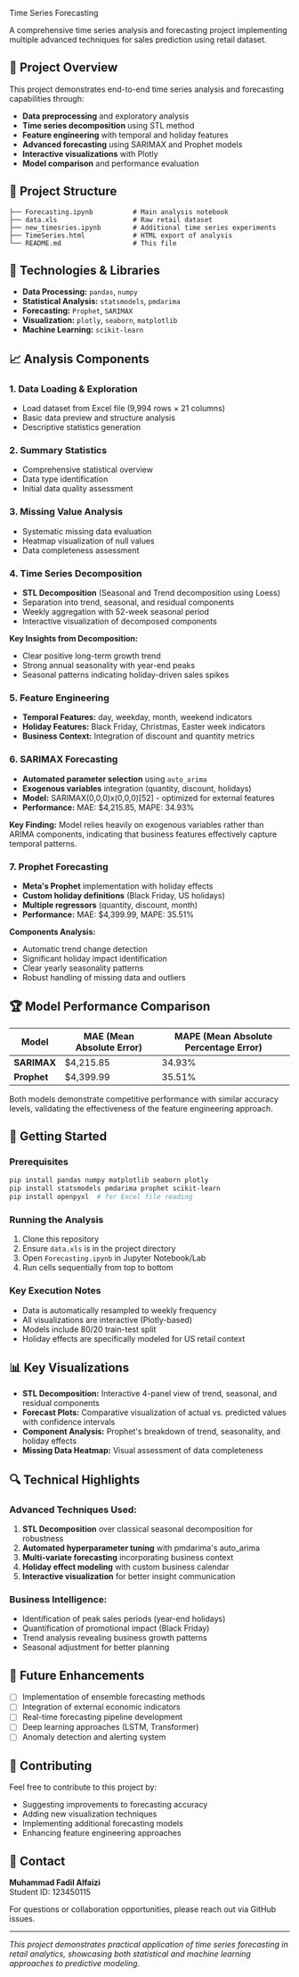 Time Series Forecasting

A comprehensive time series analysis and forecasting project implementing multiple advanced techniques for sales prediction using retail dataset.

## 🎯 Project Overview

This project demonstrates end-to-end time series analysis and forecasting capabilities through:
- **Data preprocessing** and exploratory analysis
- **Time series decomposition** using STL method
- **Feature engineering** with temporal and holiday features
- **Advanced forecasting** using SARIMAX and Prophet models
- **Interactive visualizations** with Plotly
- **Model comparison** and performance evaluation

## 📁 Project Structure

```
├── Forecasting.ipynb          # Main analysis notebook
├── data.xls                   # Raw retail dataset
├── new_timesries.ipynb        # Additional time series experiments
├── TimeSeries.html            # HTML export of analysis
└── README.md                  # This file
```

## 🔧 Technologies & Libraries

- **Data Processing:** `pandas`, `numpy`
- **Statistical Analysis:** `statsmodels`, `pmdarima`
- **Forecasting:** `Prophet`, `SARIMAX`
- **Visualization:** `plotly`, `seaborn`, `matplotlib`
- **Machine Learning:** `scikit-learn`

## 📈 Analysis Components

### 1. Data Loading & Exploration
- Load dataset from Excel file (9,994 rows × 21 columns)
- Basic data preview and structure analysis
- Descriptive statistics generation

### 2. Summary Statistics
- Comprehensive statistical overview
- Data type identification
- Initial data quality assessment

### 3. Missing Value Analysis
- Systematic missing data evaluation
- Heatmap visualization of null values
- Data completeness assessment

### 4. Time Series Decomposition
- **STL Decomposition** (Seasonal and Trend decomposition using Loess)
- Separation into trend, seasonal, and residual components
- Weekly aggregation with 52-week seasonal period
- Interactive visualization of decomposed components

**Key Insights from Decomposition:**
- Clear positive long-term growth trend
- Strong annual seasonality with year-end peaks
- Seasonal patterns indicating holiday-driven sales spikes

### 5. Feature Engineering
- **Temporal Features:** day, weekday, month, weekend indicators
- **Holiday Features:** Black Friday, Christmas, Easter week indicators
- **Business Context:** Integration of discount and quantity metrics

### 6. SARIMAX Forecasting
- **Automated parameter selection** using `auto_arima`
- **Exogenous variables** integration (quantity, discount, holidays)
- **Model:** SARIMAX(0,0,0)x(0,0,0)[52] - optimized for external features
- **Performance:** MAE: $4,215.85, MAPE: 34.93%

**Key Finding:** Model relies heavily on exogenous variables rather than ARIMA components, indicating that business features effectively capture temporal patterns.

### 7. Prophet Forecasting
- **Meta's Prophet** implementation with holiday effects
- **Custom holiday definitions** (Black Friday, US holidays)
- **Multiple regressors** (quantity, discount, month)
- **Performance:** MAE: $4,399.99, MAPE: 35.51%

**Components Analysis:**
- Automatic trend change detection
- Significant holiday impact identification
- Clear yearly seasonality patterns
- Robust handling of missing data and outliers

## 🏆 Model Performance Comparison

| Model | MAE (Mean Absolute Error) | MAPE (Mean Absolute Percentage Error) |
|-------|---------------------------|----------------------------------------|
| **SARIMAX** | $4,215.85 | 34.93% |
| **Prophet** | $4,399.99 | 35.51% |

Both models demonstrate competitive performance with similar accuracy levels, validating the effectiveness of the feature engineering approach.

## 🚀 Getting Started

### Prerequisites
```bash
pip install pandas numpy matplotlib seaborn plotly
pip install statsmodels pmdarima prophet scikit-learn
pip install openpyxl  # for Excel file reading
```

### Running the Analysis
1. Clone this repository
2. Ensure `data.xls` is in the project directory
3. Open `Forecasting.ipynb` in Jupyter Notebook/Lab
4. Run cells sequentially from top to bottom

### Key Execution Notes
- Data is automatically resampled to weekly frequency
- All visualizations are interactive (Plotly-based)
- Models include 80/20 train-test split
- Holiday effects are specifically modeled for US retail context

## 📊 Key Visualizations

- **STL Decomposition:** Interactive 4-panel view of trend, seasonal, and residual components
- **Forecast Plots:** Comparative visualization of actual vs. predicted values with confidence intervals
- **Component Analysis:** Prophet's breakdown of trend, seasonality, and holiday effects
- **Missing Data Heatmap:** Visual assessment of data completeness

## 🔍 Technical Highlights

### Advanced Techniques Used:
1. **STL Decomposition** over classical seasonal decomposition for robustness
2. **Automated hyperparameter tuning** with pmdarima's auto_arima
3. **Multi-variate forecasting** incorporating business context
4. **Holiday effect modeling** with custom business calendar
5. **Interactive visualization** for better insight communication

### Business Intelligence:
- Identification of peak sales periods (year-end holidays)
- Quantification of promotional impact (Black Friday)
- Trend analysis revealing business growth patterns
- Seasonal adjustment for better planning

## 📝 Future Enhancements

- [ ] Implementation of ensemble forecasting methods
- [ ] Integration of external economic indicators
- [ ] Real-time forecasting pipeline development
- [ ] Deep learning approaches (LSTM, Transformer)
- [ ] Anomaly detection and alerting system

## 🤝 Contributing

Feel free to contribute to this project by:
- Suggesting improvements to forecasting accuracy
- Adding new visualization techniques
- Implementing additional forecasting models
- Enhancing feature engineering approaches

## 📧 Contact

**Muhammad Fadil Alfaizi**  
Student ID: 123450115  

For questions or collaboration opportunities, please reach out via GitHub issues.

---

*This project demonstrates practical application of time series forecasting in retail analytics, showcasing both statistical and machine learning approaches to predictive modeling.*
